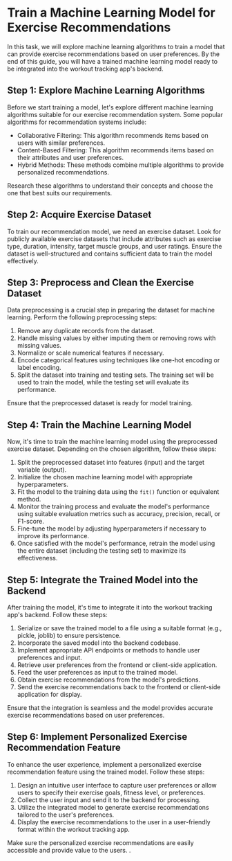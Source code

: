 

# Train a Machine Learning Model for Exercise Recommendations

In this task, we will explore machine learning algorithms to train a model that can provide exercise recommendations based on user preferences. By the end of this guide, you will have a trained machine learning model ready to be integrated into the workout tracking app's backend.

## Step 1: Explore Machine Learning Algorithms

Before we start training a model, let's explore different machine learning algorithms suitable for our exercise recommendation system. Some popular algorithms for recommendation systems include:

- Collaborative Filtering: This algorithm recommends items based on users with similar preferences.
- Content-Based Filtering: This algorithm recommends items based on their attributes and user preferences.
- Hybrid Methods: These methods combine multiple algorithms to provide personalized recommendations.

Research these algorithms to understand their concepts and choose the one that best suits our requirements.

## Step 2: Acquire Exercise Dataset

To train our recommendation model, we need an exercise dataset. Look for publicly available exercise datasets that include attributes such as exercise type, duration, intensity, target muscle groups, and user ratings. Ensure the dataset is well-structured and contains sufficient data to train the model effectively.

## Step 3: Preprocess and Clean the Exercise Dataset

Data preprocessing is a crucial step in preparing the dataset for machine learning. Perform the following preprocessing steps:

1. Remove any duplicate records from the dataset.
2. Handle missing values by either imputing them or removing rows with missing values.
3. Normalize or scale numerical features if necessary.
4. Encode categorical features using techniques like one-hot encoding or label encoding.
5. Split the dataset into training and testing sets. The training set will be used to train the model, while the testing set will evaluate its performance.

Ensure that the preprocessed dataset is ready for model training.

## Step 4: Train the Machine Learning Model

Now, it's time to train the machine learning model using the preprocessed exercise dataset. Depending on the chosen algorithm, follow these steps:

1. Split the preprocessed dataset into features (input) and the target variable (output).
2. Initialize the chosen machine learning model with appropriate hyperparameters.
3. Fit the model to the training data using the `fit()` function or equivalent method.
4. Monitor the training process and evaluate the model's performance using suitable evaluation metrics such as accuracy, precision, recall, or F1-score.
5. Fine-tune the model by adjusting hyperparameters if necessary to improve its performance.
6. Once satisfied with the model's performance, retrain the model using the entire dataset (including the testing set) to maximize its effectiveness.

## Step 5: Integrate the Trained Model into the Backend

After training the model, it's time to integrate it into the workout tracking app's backend. Follow these steps:

1. Serialize or save the trained model to a file using a suitable format (e.g., pickle, joblib) to ensure persistence.
2. Incorporate the saved model into the backend codebase.
3. Implement appropriate API endpoints or methods to handle user preferences and input.
4. Retrieve user preferences from the frontend or client-side application.
5. Feed the user preferences as input to the trained model.
6. Obtain exercise recommendations from the model's predictions.
7. Send the exercise recommendations back to the frontend or client-side application for display.

Ensure that the integration is seamless and the model provides accurate exercise recommendations based on user preferences.

## Step 6: Implement Personalized Exercise Recommendation Feature

To enhance the user experience, implement a personalized exercise
recommendation feature using the trained model. Follow these steps:

1. Design an intuitive user interface to capture user preferences or allow users to specify their exercise goals, fitness level, or preferences.
2. Collect the user input and send it to the backend for processing.
3. Utilize the integrated model to generate exercise recommendations tailored to the user's preferences.
4. Display the exercise recommendations to the user in a user-friendly format within the workout tracking app.

Make sure the personalized exercise recommendations are easily accessible and provide value to the users.
.